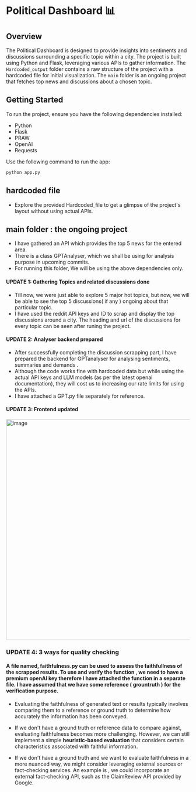 
# Political Dashboard 📊

## Overview
The Political Dashboard is designed to provide insights into sentiments and discussions surrounding a specific topic within a city. The project is built using Python and Flask, leveraging various APIs to gather information. The `Hardcoded_output` folder contains a raw structure of the project with a hardcoded file for initial visualization. The `main` folder is an ongoing project that fetches top news and discussions about a chosen topic.

## Getting Started
To run the project, ensure you have the following dependencies installed:
- Python
- Flask
- PRAW
- OpenAI
- Requests

Use the following command to run the app:
```bash
python app.py
```

## hardcoded file
- Explore the provided Hardcoded_file to get a glimpse of the project's layout without using actual APIs.

## main folder : the ongoing project
- I have gathered an API which provides the top 5 news for the entered area.
- There is a class GPTAnalyser, which we shall be using for analysis purpose in upcoming commits.
- For running this folder, We will be using the above dependencies only.

#### UPDATE 1:  Gathering Topics and related discussions done
- Till now, we were just able to explore 5 major hot topics, but now, we will be able to see the top 5 discussions( if any ) ongoing about that particular topic.
- I have used the reddit API keys and ID to scrap and display the top discussions around a city. The heading and url of the discussions for every topic can be seen after runing the project.
#### UPDATE 2: Analyser backend prepared
- After successfully completing the discussion scrapping part, I have prepared the backend for GPTanalyser for analysing sentiments, summaries and demands .
- Although the code works fine with hardcoded data but while using the actual API keys and LLM models (as per the latest openai documentation), they will cost us to increasing our rate limits for using the APIs.
- I have attached a GPT.py file separately for reference. 

#### UPDATE 3: Frontend updated 
<img width="603" alt="image" src="https://github.com/Shivastuti2506/political_dashboard/assets/153611876/c980cbbb-43f8-464d-aa1e-d28f7b6edc47">

### UPDATE 4:  3 ways for quality checking

####  A file named, faithfulness.py can be used to assess the faithfullness of the scrapped results. To use and verify the function , we need to have a premium openAI key therefore I have attached the function in a separate file. I have assumed that we have some reference ( grountruth ) for the verification purpose. 
- Evaluating the faithfulness of generated text or results typically involves comparing them to a reference or ground truth to determine how accurately the information has been conveyed.

- If we don't have a ground truth or reference data to compare against, evaluating faithfulness becomes more challenging. However, we can still implement a simple **heuristic-based evaluation** that considers certain characteristics associated with faithful information. 

- If we don't have a ground truth and we want to evaluate faithfulness in a more nuanced way, we might consider leveraging external sources or fact-checking services. An example is , we could incorporate an external fact-checking API, such as the ClaimReview API provided by Google. 

